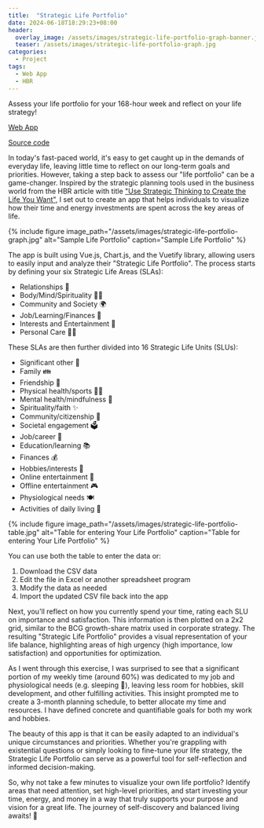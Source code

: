 ```yaml
---
title:  "Strategic Life Portfolio"
date: 2024-06-18T18:29:23+08:00
header:
  overlay_image: /assets/images/strategic-life-portfolio-graph-banner.jpg
  teaser: /assets/images/strategic-life-portfolio-graph.jpg
categories:
  - Project
tags:
  - Web App
  - HBR
---
```

Assess your life portfolio for your 168-hour week and reflect on your life strategy!

[Web App](https://cameronlai.com/strategic-life-portfolio)

[Source code](https://github.com/cameronlai/strategic-life-portfolio)

In today's fast-paced world, it's easy to get caught up in the demands of everyday life, leaving little time to reflect on our long-term goals and priorities. However, taking a step back to assess our "life portfolio" can be a game-changer. Inspired by the strategic planning tools used in the business world from the HBR article with title ["Use Strategic Thinking to Create the Life You Want"](https://hbr.org/2023/12/use-strategic-thinking-to-create-the-life-you-want?ab=seriesnav-bigidea),  I set out to create an app that helps individuals to visualize how their time and energy investments are spent across the key areas of life.

{% include figure image_path="/assets/images/strategic-life-portfolio-graph.jpg" alt="Sample Life Portfolio" caption="Sample Life Portfolio" %}


The app is built using Vue.js, Chart.js, and the Vuetify library, allowing users to easily input and analyze their "Strategic Life Portfolio". The process starts by defining your six Strategic Life Areas (SLAs):

- Relationships 🤗
- Body/Mind/Spirituality 🧘‍♀️
- Community and Society 🌍
- Job/Learning/Finances 💼
- Interests and Entertainment 🎨
- Personal Care 💆‍♂️

These SLAs are then further divided into 16 Strategic Life Units (SLUs):

- Significant other 💑
- Family 👪
- Friendship 🤝
- Physical health/sports 🏃‍♀️
- Mental health/mindfulness 🧠
- Spirituality/faith ✨
- Community/citizenship 🌳
- Societal engagement 🗳️
- Job/career 💼
- Education/learning 📚
- Finances 💰
- Hobbies/interests 🎨
- Online entertainment 📱
- Offline entertainment 🎮
- Physiological needs 🍽️
- Activities of daily living 🛀

{% include figure image_path="/assets/images/strategic-life-portfolio-table.jpg" alt="Table for entering Your Life Portfolio" caption="Table for entering Your Life Portfolio" %}

You can use both the table to enter the data or:

1. Download the CSV data
2. Edit the file in Excel or another spreadsheet program
3. Modify the data as needed
4. Import the updated CSV file back into the app

Next, you'll reflect on how you currently spend your time, rating each SLU on importance and satisfaction. This information is then plotted on a 2x2 grid, similar to the BCG growth-share matrix used in corporate strategy. The resulting "Strategic Life Portfolio" provides a visual representation of your life balance, highlighting areas of high urgency (high importance, low satisfaction) and opportunities for optimization.

As I went through this exercise, I was surprised to see that a significant portion of my weekly time (around 60%) was dedicated to my job and physiological needs (e.g. sleeping 🥱), leaving less room for hobbies, skill development, and other fulfilling activities. This insight prompted me to create a 3-month planning schedule, to better allocate my time and resources. I have defined concrete and quantifiable goals for both my work and hobbies.

The beauty of this app is that it can be easily adapted to an individual's unique circumstances and priorities. Whether you're grappling with existential questions or simply looking to fine-tune your life strategy, the Strategic Life Portfolio can serve as a powerful tool for self-reflection and informed decision-making.

So, why not take a few minutes to visualize your own life portfolio? Identify areas that need attention, set high-level priorities, and start investing your time, energy, and money in a way that truly supports your purpose and vision for a great life. The journey of self-discovery and balanced living awaits! 🚀
